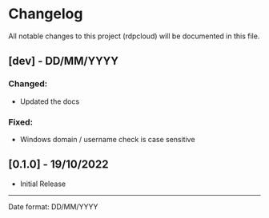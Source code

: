 # Changelog

All notable changes to this project (rdpcloud) will be documented in this file.

## [dev] - DD/MM/YYYY
### Changed:
 - Updated the docs

### Fixed:
 - Windows domain / username check is case sensitive

## [0.1.0] - 19/10/2022
- Initial Release

___
Date format: DD/MM/YYYY
